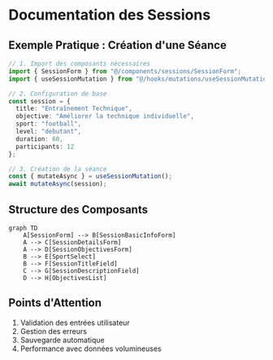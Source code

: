 
# Documentation des Sessions

## Exemple Pratique : Création d'une Séance

```typescript
// 1. Import des composants nécessaires
import { SessionForm } from "@/components/sessions/SessionForm";
import { useSessionMutation } from "@/hooks/mutations/useSessionMutation";

// 2. Configuration de base
const session = {
  title: "Entraînement Technique",
  objective: "Améliorer la technique individuelle",
  sport: "football",
  level: "debutant",
  duration: 60,
  participants: 12
};

// 3. Création de la séance
const { mutateAsync } = useSessionMutation();
await mutateAsync(session);
```

## Structure des Composants

```mermaid
graph TD
    A[SessionForm] --> B[SessionBasicInfoForm]
    A --> C[SessionDetailsForm]
    A --> D[SessionObjectivesForm]
    B --> E[SportSelect]
    B --> F[SessionTitleField]
    C --> G[SessionDescriptionField]
    D --> H[ObjectivesList]
```

## Points d'Attention
1. Validation des entrées utilisateur
2. Gestion des erreurs
3. Sauvegarde automatique
4. Performance avec données volumineuses

